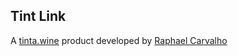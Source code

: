 
## Tint Link

A [tinta.wine](https://tinta.wine) product developed by [Raphael Carvalho](rapha.uy)

